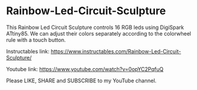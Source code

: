 # Rainbow-Led-Circuit-Sculpture
This Rainbow Led Circuit Sculpture controls 16 RGB leds using DigiSpark ATtiny85. We can adjust their colors separately according to the colorwheel rule with a touch button.

Instructables link: https://www.instructables.com/Rainbow-Led-Circuit-Sculpture/

Youtube link: https://www.youtube.com/watch?v=0opYC2PqfuQ

Please LIKE, SHARE and SUBSCRIBE to my YouTube channel.

